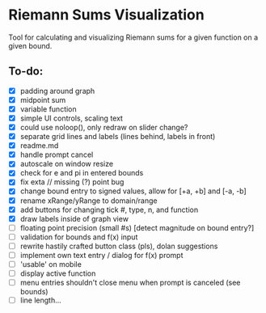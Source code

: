 # Riemann Sums Visualization
Tool for calculating and visualizing Riemann sums for a given function on a given bound.

## To-do:
- [x] padding around graph
- [x] midpoint sum
- [x] variable function
- [x] simple UI controls, scaling text
- [x] could use noloop(), only redraw on slider change?
- [x] separate grid lines and labels (lines behind, labels in front)
- [x] readme.md
- [x] handle prompt cancel
- [x] autoscale on window resize
- [x] check for e and pi in entered bounds
- [x] fix exta // missing (?) point bug
- [x] change bound entry to signed values, allow for [+a, +b] and [-a, -b]
- [x] rename xRange/yRange to domain/range
- [x] add buttons for changing tick #, type, n, and function
- [x] draw labels inside of graph view
- [ ] floating point precision (small #s) [detect magnitude on bound entry?]
- [ ] validation for bounds and f(x) input
- [ ] rewrite hastily crafted button class (pls), dolan suggestions
- [ ] implement own text entry / dialog for f(x) prompt
- [ ] 'usable' on mobile
- [ ] display active function
- [ ] menu entries shouldn't close menu when prompt is canceled (see bounds)
- [ ] line length...
